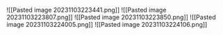 ![[Pasted image 20231103223441.png]]
![[Pasted image 20231103223807.png]]
![[Pasted image 20231103223850.png]]
![[Pasted image 20231103224005.png]]
![[Pasted image 20231103224106.png]]